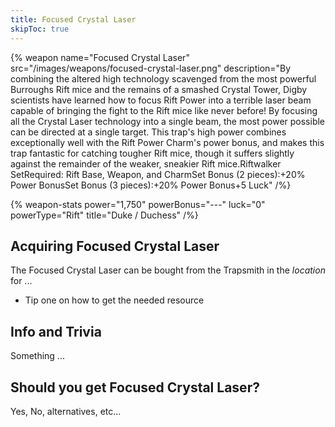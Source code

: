 ```yaml
---
title: Focused Crystal Laser
skipToc: true
---
```


{% weapon
 name="Focused Crystal Laser"
 src="/images/weapons/focused-crystal-laser.png"
 description="By combining the altered high technology scavenged from the most powerful Burroughs Rift mice and the remains of a smashed Crystal Tower, Digby scientists have learned how to focus Rift Power into a terrible laser beam capable of bringing the fight to the Rift mice like never before! By focusing all the Crystal Laser technology into a single beam, the most power possible can be directed at a single target. This trap's high power combines exceptionally well with the Rift Power Charm's power bonus, and makes this trap fantastic for catching tougher Rift mice, though it suffers slightly against the remainder of the weaker, sneakier Rift mice.Riftwalker SetRequired: Rift Base, Weapon, and CharmSet Bonus (2 pieces):+20% Power BonusSet Bonus (3 pieces):+20% Power Bonus+5 Luck"
/%}

{% weapon-stats
 power="1,750"
 powerBonus="---"
 luck="0"
 powerType="Rift"
 title="Duke / Duchess"
/%}

## Acquiring Focused Crystal Laser

The Focused Crystal Laser can be bought from the Trapsmith in the *location* for ...

- Tip one on how to get the needed resource

## Info and Trivia

Something ...

## Should you get Focused Crystal Laser?

Yes, No, alternatives, etc...
